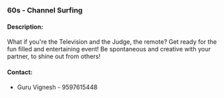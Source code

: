 ### 60s - Channel Surfing

#### <!-- <i class="fas fa-edit"></i> --> Description:
  What if you're the Television and the Judge, the remote? Get ready for the fun filled and entertaining event! Be spontaneous and creative with your partner, to shine out from others!

#### <!-- <i class="fas fa-phone"></i> --> Contact:
  * Guru Vignesh - 9597615448
